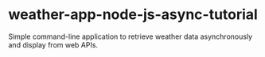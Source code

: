 # weather-app-node-js-async-tutorial
Simple command-line application to retrieve weather data asynchronously and display from web APIs.
